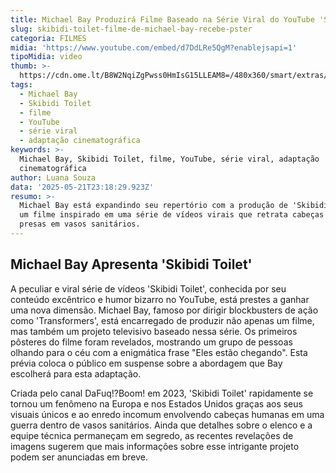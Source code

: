 ```yaml
---
title: Michael Bay Produzirá Filme Baseado na Série Viral do YouTube 'Skibidi Toilet'
slug: skibidi-toilet-filme-de-michael-bay-recebe-pster
categoria: FILMES
midia: 'https://www.youtube.com/embed/d7DdLRe5QgM?enablejsapi=1'
tipoMidia: video
thumb: >-
  https://cdn.ome.lt/B8W2NqiZgPwss0HmIsG15LLEAM8=/480x360/smart/extras/conteudos/Design_sem_nome15.png
tags:
  - Michael Bay
  - Skibidi Toilet
  - filme
  - YouTube
  - série viral
  - adaptação cinematográfica
keywords: >-
  Michael Bay, Skibidi Toilet, filme, YouTube, série viral, adaptação
  cinematográfica
author: Luana Souza
data: '2025-05-21T23:18:29.923Z'
resumo: >-
  Michael Bay está expandindo seu repertório com a produção de 'Skibidi Toilet',
  um filme inspirado em uma série de vídeos virais que retrata cabeças humanas
  presas em vasos sanitários.
---
```


## Michael Bay Apresenta 'Skibidi Toilet'

A peculiar e viral série de vídeos 'Skibidi Toilet', conhecida por seu conteúdo excêntrico e humor bizarro no YouTube, está prestes a ganhar uma nova dimensão. Michael Bay, famoso por dirigir blockbusters de ação como 'Transformers', está encarregado de produzir não apenas um filme, mas também um projeto televisivo baseado nessa série. Os primeiros pôsteres do filme foram revelados, mostrando um grupo de pessoas olhando para o céu com a enigmática frase "Eles estão chegando". Esta prévia coloca o público em suspense sobre a abordagem que Bay escolherá para esta adaptação.

Criada pelo canal DaFuq!?Boom! em 2023, 'Skibidi Toilet' rapidamente se tornou um fenômeno na Europa e nos Estados Unidos graças aos seus visuais únicos e ao enredo incomum envolvendo cabeças humanas em uma guerra dentro de vasos sanitários. Ainda que detalhes sobre o elenco e a equipe técnica permaneçam em segredo, as recentes revelações de imagens sugerem que mais informações sobre esse intrigante projeto podem ser anunciadas em breve.
